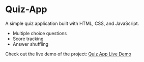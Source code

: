 # Quiz-App

A simple quiz application built with HTML, CSS, and JavaScript.

- Multiple choice questions
- Score tracking
- Answer shuffling

Check out the live demo of the project: [Quiz App Live Demo](https://catalina-tech.github.io/Quiz-App/)

